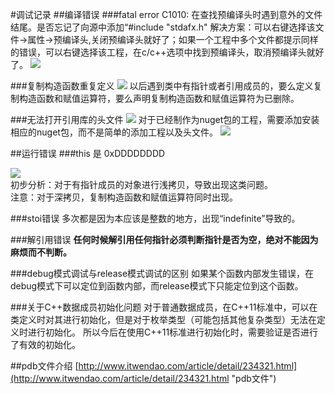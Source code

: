 #调试记录
##编译错误
###fatal error C1010: 在查找预编译头时遇到意外的文件结尾。是否忘记了向源中添加“#include "stdafx.h"
解决方案：可以右键选择该文件->属性->预编译头,关闭预编译头就好了；如果一个工程中多个文件都提示同样的错误，可以右键选择该工程，在c/c++选项中找到预编译头，取消预编译头就好了。
![](https://i.imgur.com/By3DXCw.png)

###复制构造函数重复定义
![](https://i.imgur.com/cUwr5ed.png)
以后遇到类中有指针或者引用成员的，要么定义复制构造函数和赋值运算符，要么声明复制构造函数和赋值运算符为已删除。

###无法打开引用库的头文件
![](https://i.imgur.com/DzBmSZs.png)
对于已经制作为nuget包的工程，需要添加安装相应的nuget包，而不是简单的添加工程以及头文件。
![](https://i.imgur.com/3db172E.png)

##运行错误
###this 是 0xDDDDDDDD

![](https://i.imgur.com/VqYfIOA.png)   
初步分析：对于有指针成员的对象进行浅拷贝，导致出现这类问题。    
注意：对于深拷贝，复制构造函数和赋值运算符同时出现。

###stoi错误
多次都是因为本应该是整数的地方，出现“indefinite”导致的。

###解引用错误
**任何时候解引用任何指针必须判断指针是否为空，绝对不能因为麻烦而不判断。**     

###debug模式调试与release模式调试的区别
如果某个函数内部发生错误，在debug模式下可以定位到函数内部，而release模式下只能定位到这个函数。

###关于C++数据成员初始化问题
对于普通数据成员，在C++11标准中，可以在类定义时对其进行初始化，但是对于枚举类型（可能包括其他复杂类型）无法在定义时进行初始化。
所以今后在使用C++11标准进行初始化时，需要验证是否进行了有效的初始化。


##pdb文件介绍
[http://www.itwendao.com/article/detail/234321.html](http://www.itwendao.com/article/detail/234321.html "pdb文件")


